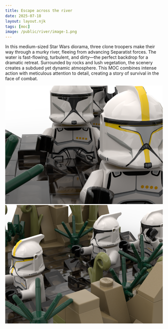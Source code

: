 ```yaml
---
title: Escape across the river
date: 2025-07-18
layout: layout.njk
tags: [moc]
image: /public/river/image-1.png
---
```


In this medium-sized Star Wars diorama, three clone troopers make their way through a murky river, fleeing from advancing Separatist forces. The water is fast-flowing, turbulent, and dirty—the perfect backdrop for a dramatic retreat. Surrounded by rocks and lush vegetation, the scenery creates a subdued yet dynamic atmosphere. This MOC combines intense action with meticulous attention to detail, creating a story of survival in the face of combat.

<img src="/public/river/image-2.png" alt="Escape across the river" class="post-image" />


<img src="/public/river/image-3.png" alt="Escape across the river" class="post-image" />